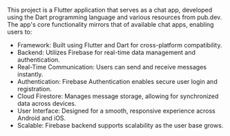 This project is a Flutter application that serves as a chat app, developed using the Dart programming language and various resources from pub.dev. The app's core functionality mirrors that of available chat apps, enabling users to:

- Framework: Built using Flutter and Dart for cross-platform compatibility.
- Backend: Utilizes Firebase for real-time data management and authentication.
- Real-Time Communication: Users can send and receive messages instantly.
- Authentication: Firebase Authentication enables secure user login and registration.
- Cloud Firestore: Manages message storage, allowing for synchronized data across devices.
- User Interface: Designed for a smooth, responsive experience across Android and iOS.
- Scalable: Firebase backend supports scalability as the user base grows.
